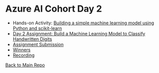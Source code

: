# Azure AI Cohort Day 2

- Hands-on Activity: [Building a simple machine learning model using Python and scikit-learn](./scikit-primer.md)
- [Day 2 Assignment: Build a Machine Learning Model to Classify Handwritten Digits](./Day2Assignment.md)
- [Assignment Submission](https://forms.office.com/r/MwtiC6U7Ju?origin=lprLink)
- [Winners]()
- [Recording](https://www.youtube.com/watch?v=7nZFd7Wn5Uo)

[Back to Main Repo](https://github.com/TechHandbooks/azure-ai-cohort)
